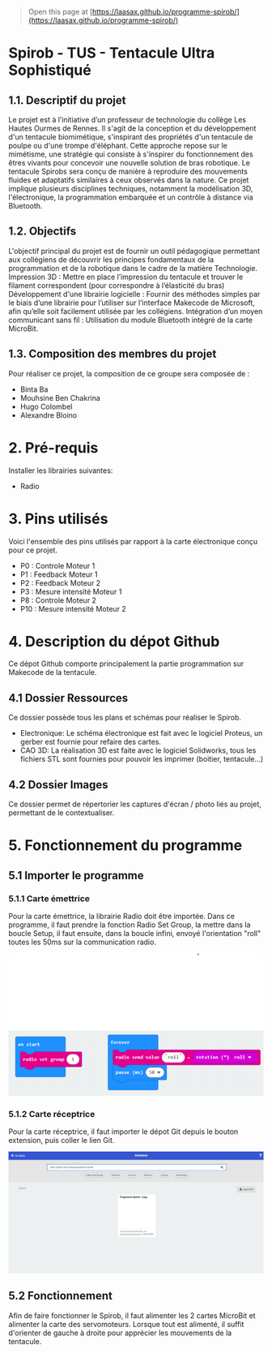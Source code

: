 
> Open this page at [https://laasax.github.io/programme-spirob/](https://laasax.github.io/programme-spirob/)

# Spirob - TUS - Tentacule Ultra Sophistiqué
## 1.1. Descriptif du projet
Le projet est à l’initiative d’un professeur de technologie du collège Les Hautes Ourmes de Rennes.
Il s'agit de la conception et du développement d'un tentacule biomimétique, s'inspirant des propriétés d'un tentacule de poulpe ou d'une trompe d'éléphant. Cette approche repose sur le mimétisme, une stratégie qui consiste à s'inspirer du fonctionnement des êtres vivants pour concevoir une nouvelle solution de bras robotique.
Le tentacule Spirobs sera conçu de manière à reproduire des mouvements fluides et adaptatifs similaires à ceux observés dans la nature. Ce projet implique plusieurs disciplines techniques, notamment la modélisation 3D, l'électronique, la programmation embarquée et un contrôle à distance via Bluetooth.

## 1.2. Objectifs
L'objectif principal du projet est de fournir un outil pédagogique permettant aux collégiens de découvrir les principes fondamentaux de la programmation et de la robotique dans le cadre de la matière Technologie.
Impression 3D : Mettre en place l’impression du tentacule et trouver le filament correspondent (pour correspondre à l’élasticité du bras)
Développement d'une librairie logicielle : Fournir des méthodes simples par le biais d’une librairie pour l’utiliser sur l’interface Makecode de Microsoft, afin qu’elle soit facilement utilisée par les collégiens.
Intégration d’un moyen communicant sans fil : Utilisation du module Bluetooth intégré de la carte MicroBit.

## 1.3. Composition des membres du projet
Pour réaliser ce projet, la composition de ce groupe sera composée de :
* Binta Ba
* Mouhsine Ben Chakrina
* Hugo Colombel
* Alexandre Bloino

# 2. Pré-requis

Installer les librairies suivantes:
* Radio

# 3. Pins utilisés

Voici l'ensemble des pins utilisés par rapport à la carte électronique conçu pour ce projet.

* P0	: Controle Moteur 1
* P1	: Feedback Moteur 1
* P2	: Feedback Moteur 2
* P3	: Mesure intensité Moteur 1
* P8	: Controle Moteur 2
* P10	: Mesure intensité Moteur 2

# 4. Description du dépot Github

Ce dépot Github comporte principalement la partie programmation sur Makecode de la tentacule.

## 4.1 Dossier Ressources

Ce dossier possède tous les plans et schémas pour réaliser le Spirob.
* Electronique:
Le schéma électronique est fait avec le logiciel Proteus, un gerber est fournie pour refaire des cartes.
* CAO 3D:
La réalisation 3D est faite avec le logiciel Solidworks, tous les fichiers STL sont fournies pour pouvoir les imprimer (boitier, tentacule...)

## 4.2 Dossier Images

Ce dossier permet de répertorier les captures d'écran / photo liés au projet, permettant de le contextualiser.

# 5. Fonctionnement du programme

## 5.1 Importer le programme 

### 5.1.1 Carte émettrice
Pour la carte émettrice, la librairie Radio doit être importée.
Dans ce programme, il faut prendre la fonction Radio Set Group, la mettre dans la boucle Setup, il faut ensuite, dans la boucle infini, envoyé l'orientation "roll" toutes les 50ms sur la communication radio.

![alt text](https://github.com/Laasax/programme-spirob/blob/master/Images/emission.png?raw=true)

### 5.1.2 Carte réceptrice
Pour la carte réceptrice, il faut importer le dépot Git depuis le bouton extension, puis coller le lien Git.

![alt text](https://github.com/Laasax/programme-spirob/blob/master/Images/importation_du_programme.png?raw=true)

## 5.2 Fonctionnement
Afin de faire fonctionner le Spirob, il faut alimenter les 2 cartes MicroBit et alimenter la carte des servomoteurs.
Lorsque tout est alimenté, il suffit d'orienter de gauche à droite pour apprécier les mouvements de la tentacule.